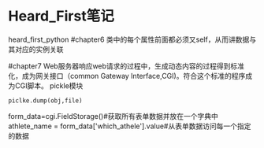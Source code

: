 # Heard_First笔记
heard_first_python
#chapter6
类中的每个属性前面都必须又self，从而讲数据与其对应的实例关联

#chapter7
Web服务器响应web请求的过程中，生成动态内容的过程得到标准化，成为网关接口（common Gateway Interface,CGI)。符合这个标准的程序成为CGI脚本。
pickle模块
```
piclke.dump(obj,file)
```

form_data=cgi.FieldStorage()#获取所有表单数据并放在一个字典中
athlete_name = form_data['which_athele'].value#从表单数据访问每一个指定的数据
